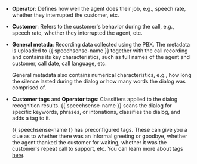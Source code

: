* **Operator**: Defines how well the agent does their job, e.g., speech rate, whether they interrupted the customer, etc.

* **Customer**: Refers to the customer's behavior during the call, e.g., speech rate, whether they interrupted the agent, etc.

* **General metada**: Recording data collected using the PBX. The metadata is uploaded to {{ speechsense-name }} together with the call recording and contains its key characteristics, such as full names of the agent and customer, call date, call language, etc.

   General metadata also contains numerical characteristics, e.g., how long the silence lasted during the dialog or how many words the dialog was comprised of.

* **Customer tags** and **Operator tags**: Classifiers applied to the dialog recognition results. {{ speechsense-name }} scans the dialog for specific keywords, phrases, or intonations, classifies the dialog, and adds a tag to it.

   {{ speechsense-name }} has preconfigured tags. These can give you a clue as to whether there was an informal greeting or goodbye, whether the agent thanked the customer for waiting, whether it was the customer's repeat call to support, etc. You can learn more about tags [here](../../../speechsense/concepts/tags.md).
